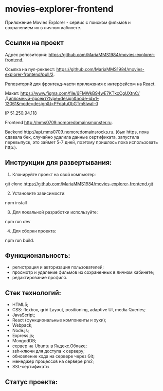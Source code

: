 # movies-explorer-frontend

Приложение Movies Explorer - сервис с поиском фильмов и сохранением их в личном кабинете. 

## Ссылки на проект

Адрес репозитория: https://github.com/MariaMMS1984/movies-explorer-frontend.

Ссылка на пул-реквест: https://github.com/MariaMMS1984/movies-explorer-frontend/pull/2.

Репозиторий для фронтенд-части приложения с интерфейсом на React.

Макет: https://www.figma.com/file/6FMWkB94wE7KTkcCgUXtnC/Дипломный-проект?type=design&node-id=1-12061&mode=design&t=PFdatuObGTm5lwal-0

IP 51.250.94.118

Frontend http://mms0709.nomoredomainsmonster.ru.

Backend http://api.mms0709.nomoredomainsrocks.ru. (был https, пока сдавала бек, случайно удалила данные сертификата, запустила перевыпуск, это займет 5-7 дней, поэтому пришлось пока использовать http:).

## Инструкции для развертывания:

1. Клонируйте проект на свой компьютер:

git clone https://github.com/MariaMMS1984/movies-explorer-frontend.git

2. Установите зависимости:

npm install

3. Для локальной разработки используйте:

npm run dev

4. Для сборки проекта:

npm run build.

## Функциональность:
- регистрация и авторизация пользователей;
- просмотр и удаление фильмов из сохраненных в личном кабинете;
- редактирование профиля. 

## Стек технологий:
- HTML5;
- CSS:
   flexbox,
  grid Layout,
  positioning,
  adaptive UI,
  media Queries;
- JavaScript;
- React (функциональные компоненты и хуки);
- Webpack;
- Node.js;
- Express.js;
- MongodDB;
- сервер на Ubuntu в Яндекс.Облаке;
- ssh-ключи для доступа к серверу;
- обновление кода на сервере через Git;
- менеджер процессов на сервере pm2;
- SSL-сертификаты.

## Статус проекта:
